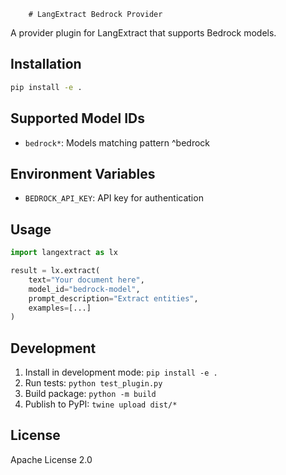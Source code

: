         # LangExtract Bedrock Provider

A provider plugin for LangExtract that supports Bedrock models.

## Installation

```bash
pip install -e .
```

## Supported Model IDs

- `bedrock*`: Models matching pattern ^bedrock

## Environment Variables

- `BEDROCK_API_KEY`: API key for authentication

## Usage

```python
import langextract as lx

result = lx.extract(
    text="Your document here",
    model_id="bedrock-model",
    prompt_description="Extract entities",
    examples=[...]
)
```

## Development

1. Install in development mode: `pip install -e .`
2. Run tests: `python test_plugin.py`
3. Build package: `python -m build`
4. Publish to PyPI: `twine upload dist/*`

## License

Apache License 2.0
